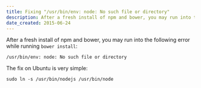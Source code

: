 ```yaml
---
title: Fixing "/usr/bin/env: node: No such file or directory"
description: After a fresh install of npm and bower, you may run into this error while running bower install. Here's the fix.
date_created: 2015-06-24
---
```


After a fresh install of npm and bower, you may run into the following error while running `bower install`:

```
/usr/bin/env: node: No such file or directory
```

The fix on Ubuntu is very simple:

```
sudo ln -s /usr/bin/nodejs /usr/bin/node
```

